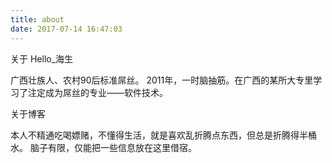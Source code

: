 ```yaml
---
title: about
date: 2017-07-14 16:47:03
---
```

关于 Hello_海生

广西壮族人、农村90后标准屌丝。
2011年，一时脑抽筋。在广西的某所大专里学习了注定成为屌丝的专业——软件技术。

关于博客

本人不精通吃喝嫖赌，不懂得生活，就是喜欢乱折腾点东西，但总是折腾得半桶水。
脑子有限，仅能把一些信息放在这里借宿。